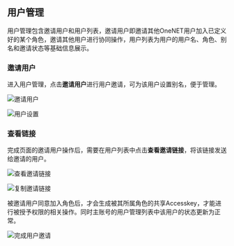 
## 用户管理

用户管理包含邀请用户和用户列表，邀请用户即邀请其他OneNET用户加入已定义好的某个角色，邀请其他用户进行协同操作，用户列表为用户的用户名、角色、别名和邀请状态等基础信息展示。

### 邀请用户
进入用户管理，点击**邀请用户**进行用户邀请，可为该用户设置别名，便于管理。

![邀请用户](/images/purview/邀请用户.png)

![用户设置](/images/purview/邀请用户明细.png)

### 查看链接
完成页面的邀请用户操作后，需要在用户列表中点击**查看邀请链接**，将该链接发送给邀请的用户。

![查看邀请链接](/images/purview/查看链接.png)

![复制邀请链接](/images/purview/复制链接.png)

被邀请用户同意加入角色后，才会生成被其所属角色的共享Accesskey，才能进行被授予权限的相关操作。同时主账号的用户管理列表中该用户的状态更新为正常。

![完成用户邀请](/images/purview/正常状态.png)



